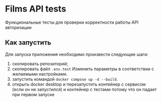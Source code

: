 # Films API tests

Функциональные тесты для проверки корректности работы API авторизации

## Как запустить

Для запуска приложения необходимо произвести следующие шаги:

1. скопировать репозиторий;
2. скопировать файл `.env.test` Изменить параметры в соответствии с желаемыми настройками.
3. запустить командой `docker compose up -d --build`.
4. открыть docker desktop и перезапустить контейнер с сервисом (если он не запустился) и контейнер с тестами потому что он падает при первом запуске